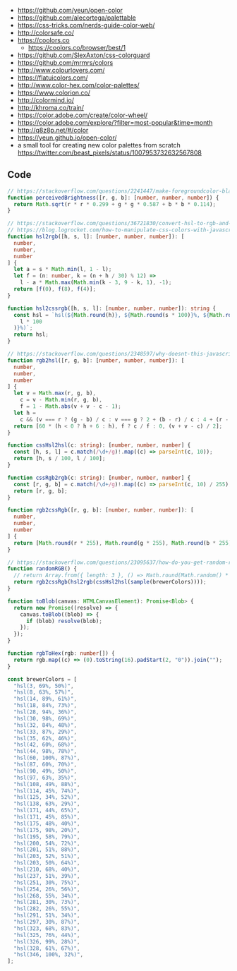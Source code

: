 - https://github.com/yeun/open-color
- https://github.com/alecortega/palettable
- https://css-tricks.com/nerds-guide-color-web/
- http://colorsafe.co/
- https://coolors.co
  - https://coolors.co/browser/best/1
- https://github.com/SlexAxton/css-colorguard
- https://github.com/mrmrs/colors
- http://www.colourlovers.com/
- https://flatuicolors.com/
- http://www.color-hex.com/color-palettes/
- https://www.colorion.co/
- http://colormind.io/
- http://khroma.co/train/
- https://color.adobe.com/create/color-wheel/
- https://color.adobe.com/explore/?filter=most-popular&time=month
- http://q8z8p.net/#/color
- https://yeun.github.io/open-color/
- a small tool for creating new color palettes from scratch https://twitter.com/beast_pixels/status/1007953732632567808

## Code

```typescript
// https://stackoverflow.com/questions/2241447/make-foregroundcolor-black-or-white-depending-on-background/2241471#2241471
function perceivedBrightness([r, g, b]: [number, number, number]) {
  return Math.sqrt(r * r * 0.299 + g * g * 0.587 + b * b * 0.114);
}

// https://stackoverflow.com/questions/36721830/convert-hsl-to-rgb-and-hex/54014428#54014428
// https://blog.logrocket.com/how-to-manipulate-css-colors-with-javascript-fb547113a1b8/
function hsl2rgb([h, s, l]: [number, number, number]): [
  number,
  number,
  number
] {
  let a = s * Math.min(l, 1 - l);
  let f = (n: number, k = (n + h / 30) % 12) =>
    l - a * Math.max(Math.min(k - 3, 9 - k, 1), -1);
  return [f(0), f(8), f(4)];
}

function hsl2cssrgb([h, s, l]: [number, number, number]): string {
  const hsl = `hsl(${Math.round(h)}, ${Math.round(s * 100)}%, ${Math.round(
    l * 100
  )}%)`;
  return hsl;
}

// https://stackoverflow.com/questions/2348597/why-doesnt-this-javascript-rgb-to-hsl-code-work/54071699#54071699
function rgb2hsl([r, g, b]: [number, number, number]): [
  number,
  number,
  number
] {
  let v = Math.max(r, g, b),
    c = v - Math.min(r, g, b),
    f = 1 - Math.abs(v + v - c - 1);
  let h =
    c && (v === r ? (g - b) / c : v === g ? 2 + (b - r) / c : 4 + (r - g) / c);
  return [60 * (h < 0 ? h + 6 : h), f ? c / f : 0, (v + v - c) / 2];
}

function cssHsl2hsl(c: string): [number, number, number] {
  const [h, s, l] = c.match(/\d+/g)!.map((c) => parseInt(c, 10));
  return [h, s / 100, l / 100];
}

function cssRgb2rgb(c: string): [number, number, number] {
  const [r, g, b] = c.match(/\d+/g)!.map((c) => parseInt(c, 10) / 255);
  return [r, g, b];
}

function rgb2cssRgb([r, g, b]: [number, number, number]): [
  number,
  number,
  number
] {
  return [Math.round(r * 255), Math.round(g * 255), Math.round(b * 255)];
}

// https://stackoverflow.com/questions/23095637/how-do-you-get-random-rgb-in-javascript/23095818#23095818
function randomRGB() {
  // return Array.from({ length: 3 }, () => Math.round(Math.random() * 255));
  return rgb2cssRgb(hsl2rgb(cssHsl2hsl(sample(brewerColors))));
}

function toBlob(canvas: HTMLCanvasElement): Promise<Blob> {
  return new Promise((resolve) => {
    canvas.toBlob((blob) => {
      if (blob) resolve(blob);
    });
  });
}

function rgbToHex(rgb: number[]) {
  return rgb.map((c) => (0).toString(16).padStart(2, "0")).join("");
}

const brewerColors = [
  "hsl(3, 69%, 50%)",
  "hsl(8, 63%, 57%)",
  "hsl(14, 89%, 61%)",
  "hsl(18, 84%, 73%)",
  "hsl(28, 94%, 36%)",
  "hsl(30, 98%, 69%)",
  "hsl(32, 84%, 48%)",
  "hsl(33, 87%, 29%)",
  "hsl(35, 62%, 46%)",
  "hsl(42, 60%, 68%)",
  "hsl(44, 98%, 78%)",
  "hsl(60, 100%, 87%)",
  "hsl(87, 60%, 70%)",
  "hsl(90, 49%, 50%)",
  "hsl(97, 63%, 35%)",
  "hsl(108, 49%, 88%)",
  "hsl(114, 45%, 74%)",
  "hsl(125, 34%, 52%)",
  "hsl(138, 63%, 29%)",
  "hsl(171, 44%, 65%)",
  "hsl(171, 45%, 85%)",
  "hsl(175, 48%, 40%)",
  "hsl(175, 98%, 20%)",
  "hsl(195, 58%, 79%)",
  "hsl(200, 54%, 72%)",
  "hsl(201, 51%, 88%)",
  "hsl(203, 52%, 51%)",
  "hsl(203, 50%, 64%)",
  "hsl(210, 68%, 40%)",
  "hsl(237, 51%, 39%)",
  "hsl(251, 30%, 75%)",
  "hsl(254, 26%, 56%)",
  "hsl(268, 55%, 34%)",
  "hsl(281, 30%, 73%)",
  "hsl(282, 26%, 55%)",
  "hsl(291, 51%, 34%)",
  "hsl(297, 30%, 87%)",
  "hsl(323, 68%, 83%)",
  "hsl(325, 76%, 44%)",
  "hsl(326, 99%, 28%)",
  "hsl(328, 61%, 67%)",
  "hsl(346, 100%, 32%)",
];
```
